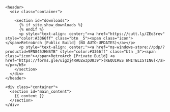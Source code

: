 <html lang="{{ site.lang | default: "en-US" }}">
  <head>
    <meta charset='utf-8'>
    <meta http-equiv="X-UA-Compatible" content="IE=edge">
    <meta name="viewport" content="width=device-width, initial-scale=1">
    <link rel="stylesheet" href="{{ '/assets/css/style.css?v=' | append: site.github.build_revision | relative_url }}">

  </head>

  <body>

    <header>
      <div class="container">

        <section id="downloads">
          {% if site.show_downloads %}
          {% endif %}
          <p style="text-align: center;"><a href="https://cutt.ly/ZEo3rev" style="color:#3366ff" class="btn _5"><span class="icon"></span>RetroArch [Public Build] (NO AUTO-UPDATES)</a></p>
          <p style="text-align: center;"><a href="ms-windows-store://pdp/?productid=9PN845JHNSTB" style="color:#3366ff" class="btn _5"><span class="icon"></span>RetroArch [Private Build] <a href="https://forms.gle/uigzj4RAUZw3pU839">(REQUIRES WHITELISTING)</a></p></h5>
        </section>
      </div>
    </header>

    <div class="container">
      <section id="main_content">
        {{ content }}
      </section>
    </div>
  </body>
</html>
